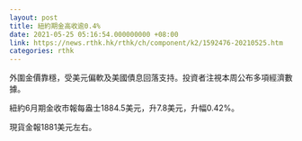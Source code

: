 ```yaml
---
layout: post
title: 紐約期金高收逾0.4%
date: 2021-05-25 05:16:54.000000000 +08:00
link: https://news.rthk.hk/rthk/ch/component/k2/1592476-20210525.htm
categories: rthk
---
```


外圍金價靠穩，受美元偏軟及美國債息回落支持。投資者注視本周公布多項經濟數據。

紐約6月期金收市報每盎士1884.5美元，升7.8美元，升幅0.42%。

現貨金報1881美元左右。
